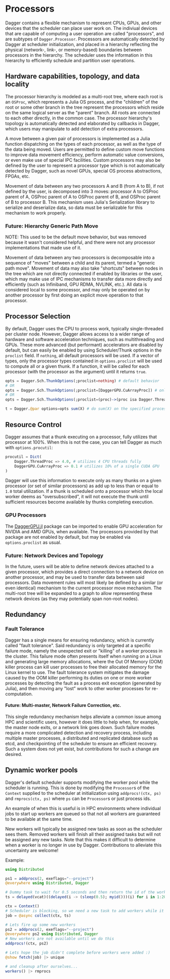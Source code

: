 # Processors

Dagger contains a flexible mechanism to represent CPUs, GPUs, and other
devices that the scheduler can place user work on. The indiviual devices that
are capable of computing a user operation are called "processors", and are
subtypes of `Dagger.Processor`. Processors are automatically detected by
Dagger at scheduler initialization, and placed in a hierarchy reflecting the
physical (network-, link-, or memory-based) boundaries between processors in
the hierarchy. The scheduler uses the information in this hierarchy to
efficiently schedule and partition user operations.

## Hardware capabilities, topology, and data locality

The processor hierarchy is modeled as a multi-root tree, where each root is an
`OSProc`, which represents a Julia OS process, and the "children" of the root
or some other branch in the tree represent the processors which reside on the
same logical server as the "parent" branch. All roots are connected to each
other directly, in the common case. The processor hierarchy's topology is
automatically detected and elaborated by callbacks in Dagger, which users may
manipulate to add detection of extra processors.

A move between a given pair of processors is implemented as a Julia function
dispatching on the types of each processor, as well as the type of the data
being moved. Users are permitted to define custom move functions to improve
data movement efficiency, perform automatic value conversions, or even make
use of special IPC facilities. Custom processors may also be defined by the
user to represent a processor type which is not automatically detected by
Dagger, such as novel GPUs, special OS process abstractions, FPGAs, etc.

Movement of data between any two processors A and B (from A to B), if not
defined by the user, is decomposed into 3 moves: processor A to OSProc parent
of A, OSProc parent of A to OSProc parent of B, and OSProc parent of B to
processor B. This mechanism uses Julia's Serialization library to serialize and
deserialize data, so data must be serializable for this mechanism to work
properly.

### Future: Hierarchy Generic Path Move

NOTE: This used to be the default move behavior, but was removed because it
wasn't considered helpful, and there were not any processor implementations
that made use of it.

Movement of data between any two processors is decomposable into a sequence of
"moves" between a child and its parent, termed a "generic path move". Movement
of data may also take "shortcuts" between nodes in the tree which are not
directly connected if enabled by libraries or the user, which may make use of
IPC mechanisms to transfer data more directly and efficiently (such as
Infiniband, GPU RDMA, NVLINK, etc.). All data is considered local to some
processor, and may only be operated on by another processor by first doing an
explicit move operation to that processor.

## Processor Selection

By default, Dagger uses the CPU to process work, typically single-threaded per
cluster node. However, Dagger allows access to a wider range of hardware and
software acceleration techniques, such as multithreading and GPUs. These more
advanced (but performant) accelerators are disabled by default, but can easily
be enabled by using Scheduler/Thunk options in the `proclist` field. If
`nothing`, all default processors will be used. If a vector of types, only the
processor types contained in `options.proclist` will be used to compute all or
a given thunk. If a function, it will be called for each processor (with the
processor as the argument) until it returns `true`.

```julia
opts = Dagger.Sch.ThunkOptions(;proclist=nothing) # default behavior
# OR
opts = Dagger.Sch.ThunkOptions(;proclist=[DaggerGPU.CuArrayProc]) # only execute on CuArrayProc
# OR
opts = Dagger.Sch.ThunkOptions(;proclist=(proc)->(proc isa Dagger.ThreadProc && proc.tid == 3)) # only run on ThreadProc with thread ID 3

t = Dagger.@par options=opts sum(X) # do sum(X) on the specified processor
```

## Resource Control

Dagger assumes that a thunk executing on a processor, fully utilizes that
processor at 100%. When this is not the case, you can tell Dagger as much with
`options.procutil`:

```julia
procutil = Dict(
    Dagger.ThreadProc => 4.0, # utilizes 4 CPU threads fully
    DaggerGPU.CuArrayProc => 0.1 # utilizes 10% of a single CUDA GPU
)
```

Dagger will use this information to execute only as many thunks on a given
processor (or set of similar processors) as add up to less than or equal to
`1.0` total utilization. If a thunk is scheduled onto a processor which the
local worker deems as "oversubscribed", it will not execute the thunk until
sufficient resources become available by thunks completing execution.

### GPU Processors

The [DaggerGPU.jl](https://github.com/JuliaGPU/DaggerGPU.jl) package can be
imported to enable GPU acceleration for NVIDIA and AMD GPUs, when available.
The processors provided by that package are not enabled by default, but may be
enabled via `options.proclist` as usual.

### Future: Network Devices and Topology

In the future, users will be able to define network devices attached to a
given processor, which provides a direct connection to a network device on
another processor, and may be used to transfer data between said processors.
Data movement rules will most likely be defined by a similar (or even
identical) mechanism to the current processor move mechanism. The multi-root
tree will be expanded to a graph to allow representing these network devices
(as they may potentially span non-root nodes).

## Redundancy

### Fault Tolerance

Dagger has a single means for ensuring redundancy, which is currently called
"fault tolerance". Said redundancy is only targeted at a specific failure
mode, namely the unexpected exit or "killing" of a worker process in the
cluster. This failure mode often presents itself when running on a Linux and
generating large memory allocations, where the Out Of Memory (OOM) killer
process can kill user processes to free their allocated memory for the Linux
kernel to use. The fault tolerance system mitigates the damage caused by the
OOM killer performing its duties on one or more worker processes by detecting
the fault as a process exit exception (generated by Julia), and then moving
any "lost" work to other worker processes for re-computation.

#### Future: Multi-master, Network Failure Correction, etc.

This single redundancy mechanism helps alleviate a common issue among HPC and
scientific users, however it does little to help when, for example, the master
node exits, or a network link goes down. Such failure modes require a more
complicated detection and recovery process, including multiple master
processes, a distributed and replicated database such as etcd, and
checkpointing of the scheduler to ensure an efficient recovery. Such a system
does not yet exist, but contributions for such a change are desired.

## Dynamic worker pools

Dagger's default scheduler supports modifying the worker pool while the
scheduler is running. This is done by modifying the `Processor`s of the
`Context` supplied to the scheduler at initialization using `addprocs!(ctx, ps)`
and `rmprocs(ctx, ps)` where `ps` can be `Processor`s or just process ids.

An example of when this is useful is in HPC environments where individual jobs
to start up workers are queued so that not all workers are guaranteed to be
available at the same time.

New workers will typically be assigned new tasks as soon as the scheduler sees
them. Removed workers will finish all their assigned tasks but will not be
assigned any new tasks. Note that this makes it difficult to determine when a
worker is no longer in use by Dagger. Contributions to alleviate this
uncertainty are welcome!

Example:

```julia
using Distributed

ps1 = addprocs(2, exeflags="--project")
@everywhere using Distributed, Dagger

# Dummy task to wait for 0.5 seconds and then return the id of the worker
ts = delayed(vcat)((delayed(i -> (sleep(0.5); myid()))(i) for i in 1:20)...)

ctx = Context()
# Scheduler is blocking, so we need a new task to add workers while it runs
job = @async collect(ctx, ts)

# Lets fire up some new workers
ps2 = addprocs(2, exeflags="--project")
@everywhere ps2 using Distributed, Dagger
# New workers are not available until we do this
addprocs!(ctx, ps2)

# Lets hope the job didn't complete before workers were added :)
@show fetch(job) |> unique

# and cleanup after ourselves...
workers() |> rmprocs
```
